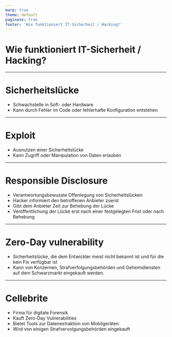 ```yaml
---
marp: true
theme: default
paginate: true
footer: 'Wie funktioniert IT-Sicherheit / Hacking?'
---
```


# Wie funktioniert IT-Sicherheit / Hacking?

---

# Sicherheitslücke

- Schwachstelle in Soft- oder Hardware
- Kann durch Fehler im Code oder fehlerhafte Konfiguration entstehen

---

# Exploit

- Ausnutzen einer Sicherheitslücke
- Kann Zugriff oder Manipulation von Daten erlauben

---

# Responsible Disclosure

- Verantwortungsbewusste Offenlegung von Sicherheitslücken
- Hacker informiert den betroffenen Anbieter zuerst
- Gibt dem Anbieter Zeit zur Behebung der Lücke
- Veröffentlichung der Lücke erst nach einer festgelegten Frist oder nach Behebung

---

# Zero-Day vulnerability

- Sicherheitslücke, die dem Entwickler meist nicht bekannt ist und für die kein Fix verfügbar ist
- Kann von Konzernen, Strafverfolgungsbehörden und Geheimdiensten auf dem Schwarzmarkt eingekauft werden. 

---

# Cellebrite

- Firma für digitale Forensik
- Kauft Zero-Day Vulnerabilities
- Bietet Tools zur Datenextraktion von Mobilgeräten
- Wird von einigen Strafvervolgungsbehörden eingekauft